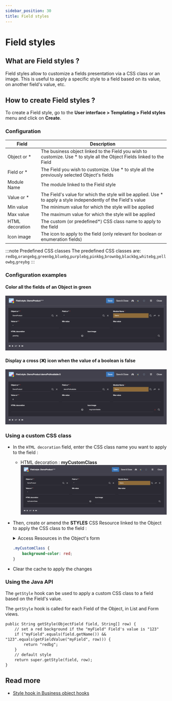 ```yaml
---
sidebar_position: 30
title: Field styles
---
```


# Field styles

## What are Field styles ?

Field styles allow to customize a fields presentation via a CSS class or an image. This is useful to apply a specific style to a field based on its value, on another field's value, etc.

## How to create Field styles ?

To create a Field style, go to the **User interface > Templating > Field styles** menu and click on **Create**.

### Configuration 

| Field | Description |
| ----- | ----------- |
| Object or * | The business object linked to the Field you wish to customize. Use * to style all the Object Fields linked to the Field |
| Field or * | The Field you wish to customize. Use * to style all the previously selected Object's fields |
| Module Name | The module linked to the Field style | 
| Value or * | The Field's value for which the style will be applied. Use * to apply a style independently of the Field's value |
| Min value | The minimum value for which the style will be applied |
| Max value | The maximum value for which the style will be applied |
| HTML decoration | The custom (or predefined*) CSS class name to apply to the field |
| Icon image | The icon to apply to the field (only relevant for boolean or enumeration fields) |

:::note Predefined CSS classes
The predefined CSS classes are:
`redbg`,`orangebg`,`greenbg`,`bluebg`,`purplebg`,`pinkbg`,`brownbg`,`blackbg`,`whitebg`,`yellowbg`,`greybg`
:::


### Configuration examples

#### Color all the fields of an Object in green

![](img/field-styles/config-example1.png)

#### Display a cross (❌) icon when the value of a boolean is false

![](img/field-styles/config-example2.png)


### Using a custom CSS class

- In the `HTML decoration` field, enter the CSS class name you want to apply to the field :
    - HTML decoration : **myCustomClass**
    ![](img/field-styles/config-example3.png)

- Then, create or amend the **STYLES** CSS Resource linked to the Object to apply the CSS class to the field :
    <details>
    <summary>Access Resources in the Object's form</summary>

    ![](img/field-styles/access-resources.png)
    </details>

    ```css
    .myCustomClass {
        background-color: red;
    }
    ```
- Clear the cache to apply the changes

### Using the Java API 

The `getStyle` hook can be used to apply a custom CSS class to a field based on the Field's value.

The `getStyle` hook is called for each Field of the Object, in List and Form views.

```simplicite-java
public String getStyle(ObjectField field, String[] row) {
    // set a red background if the "myField" Field's value is "123"
    if ("myField".equals(field.getName()) && "123".equals(getFieldValue("myField", row))) {
        return "redbg";
    }
    // default style
    return super.getStyle(field, row);
}
```

## Read more

- [Style hook in Business object hooks](/docs/core/objects/businessobject-code-hooks#style-hook)
